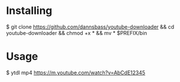 # Installing
$ git clone https://github.com/dannsbass/youtube-downloader && cd youtube-downloader && chmod +x * && mv * $PREFIX/bin

# Usage
$ ytdl mp4 https://m.youtube.com/watch?v=AbCdE12345
